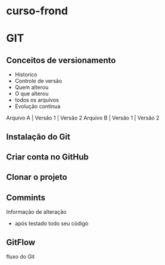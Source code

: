 # curso-frond
# GIT
## Conceitos de versionamento
- Historico
- Controle de versão
- Quem alterou
- O que alterou
- todos os arquivos
- Evolução continua

Arquivo A  | Versão 1  | Versão 2
Arquivo B  | Versão 1  | Versão 2

## Instalação do Git


## Criar conta no GitHub

## Clonar o projeto

## Commints
Informação de alteração
- após testado todo seu código

## GitFlow
fluxo do Git
